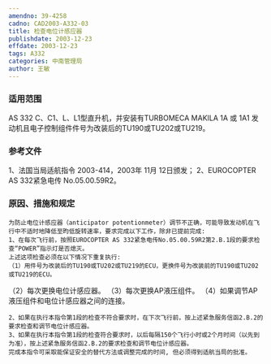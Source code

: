 ```yaml
---
amendno: 39-4258
cadno: CAD2003-A332-03
title: 检查电位计感应器
publishdate: 2003-12-23
effdate: 2003-12-23
tags: A332
categories: 中南管理局
author: 王敏
---
```


### 适用范围 
AS 332 C、C1、L、L1型直升机，并安装有TURBOMECA MAKILA 1A 或 1A1 发动机且电子控制组件件号为改装后的TU190或TU202或TU219。

### 参考文件
1、法国当局适航指令 2003-414，2003年 11月 12日颁发；
 2、EUROCOPTER AS 332紧急电传 No.05.00.59R2。

### 原因、措施和规定 
    为防止电位计感应器（anticipator potentionmeter）调节不正确，可能导致发动机在飞行中不适时地降低至昀低旋转速率，要求完成以下工作，除非已提前完成: 
    1、在每次飞行前，按照EUROCOPTER AS 332紧急电传No.05.00.59R2第2.B.1段的要求检查“POWER”指示灯是否熄灭。 
    上述这项检查必须在以下情况下重复执行: 
    （1）用件号为改装后的TU190或TU202或TU219的ECU，更换件号为改装前的TU190或TU202或TU219的ECU。 
（2）每次更换电位计感应器。 
（3）每次更换AP液压组件。 
（4）如果调节AP液压组件和电位计感应器之间的连接。 

  
    2、如果在执行本指令第1段的检查不符合要求时，在下次飞行前，按上述紧急服务信函2.B.2的要求检查和调节电位计感应器。 
    3、如果在执行本指令第1段的检查符合要求时，以后每隔150个飞行小时或2个月时间（以先到为准），按上述紧急服务信函2.B.2的要求检查和调节电位计感应器。 
    完成本指令可采取能保证安全的替代方法或调整完成的时间, 但必须得到适航当局的批准。
